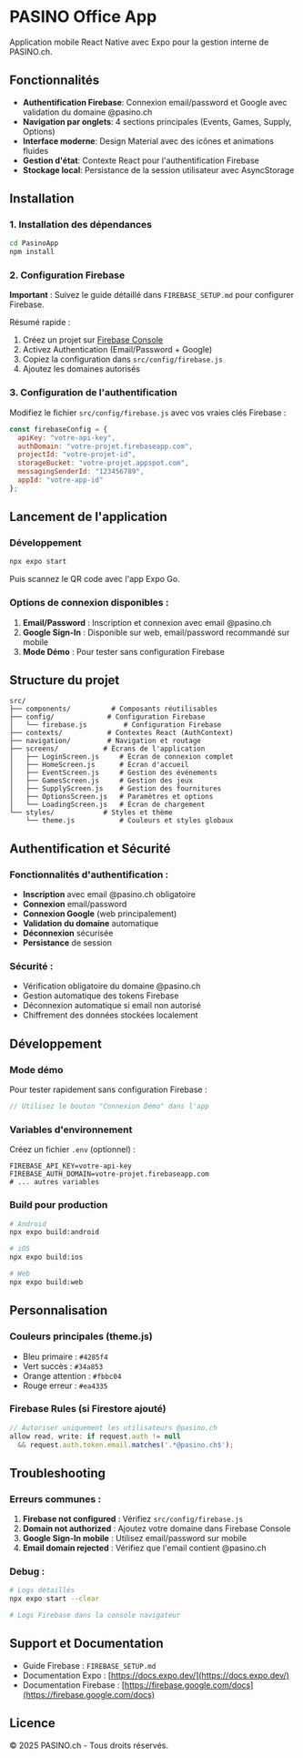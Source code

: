 # PASINO Office App

Application mobile React Native avec Expo pour la gestion interne de PASINO.ch.

## Fonctionnalités

- **Authentification Firebase**: Connexion email/password et Google avec validation du domaine @pasino.ch
- **Navigation par onglets**: 4 sections principales (Events, Games, Supply, Options)
- **Interface moderne**: Design Material avec des icônes et animations fluides
- **Gestion d'état**: Contexte React pour l'authentification Firebase
- **Stockage local**: Persistance de la session utilisateur avec AsyncStorage

## Installation

### 1. Installation des dépendances

```bash
cd PasinoApp
npm install
```

### 2. Configuration Firebase

**Important** : Suivez le guide détaillé dans `FIREBASE_SETUP.md` pour configurer Firebase.

Résumé rapide :
1. Créez un projet sur [Firebase Console](https://console.firebase.google.com/)
2. Activez Authentication (Email/Password + Google)
3. Copiez la configuration dans `src/config/firebase.js`
4. Ajoutez les domaines autorisés

### 3. Configuration de l'authentification

Modifiez le fichier `src/config/firebase.js` avec vos vraies clés Firebase :

```javascript
const firebaseConfig = {
  apiKey: "votre-api-key",
  authDomain: "votre-projet.firebaseapp.com",
  projectId: "votre-projet-id",
  storageBucket: "votre-projet.appspot.com",
  messagingSenderId: "123456789",
  appId: "votre-app-id"
};
```

## Lancement de l'application

### Développement

```bash
npx expo start
```

Puis scannez le QR code avec l'app Expo Go.

### Options de connexion disponibles :

1. **Email/Password** : Inscription et connexion avec email @pasino.ch
2. **Google Sign-In** : Disponible sur web, email/password recommandé sur mobile
3. **Mode Démo** : Pour tester sans configuration Firebase

## Structure du projet

```
src/
├── components/          # Composants réutilisables
├── config/             # Configuration Firebase
│   └── firebase.js         # Configuration Firebase
├── contexts/           # Contextes React (AuthContext)
├── navigation/         # Navigation et routage
├── screens/           # Écrans de l'application
│   ├── LoginScreen.js     # Écran de connexion complet
│   ├── HomeScreen.js      # Écran d'accueil
│   ├── EventScreen.js     # Gestion des événements
│   ├── GamesScreen.js     # Gestion des jeux
│   ├── SupplyScreen.js    # Gestion des fournitures
│   ├── OptionsScreen.js   # Paramètres et options
│   └── LoadingScreen.js   # Écran de chargement
└── styles/            # Styles et thème
    └── theme.js           # Couleurs et styles globaux
```

## Authentification et Sécurité

### Fonctionnalités d'authentification :
- **Inscription** avec email @pasino.ch obligatoire
- **Connexion** email/password
- **Connexion Google** (web principalement)
- **Validation du domaine** automatique
- **Déconnexion** sécurisée
- **Persistance** de session

### Sécurité :
- Vérification obligatoire du domaine @pasino.ch
- Gestion automatique des tokens Firebase
- Déconnexion automatique si email non autorisé
- Chiffrement des données stockées localement

## Développement

### Mode démo
Pour tester rapidement sans configuration Firebase :
```javascript
// Utilisez le bouton "Connexion Démo" dans l'app
```

### Variables d'environnement
Créez un fichier `.env` (optionnel) :
```env
FIREBASE_API_KEY=votre-api-key
FIREBASE_AUTH_DOMAIN=votre-projet.firebaseapp.com
# ... autres variables
```

### Build pour production

```bash
# Android
npx expo build:android

# iOS  
npx expo build:ios

# Web
npx expo build:web
```

## Personnalisation

### Couleurs principales (theme.js)
- Bleu primaire : `#4285f4`
- Vert succès : `#34a853` 
- Orange attention : `#fbbc04`
- Rouge erreur : `#ea4335`

### Firebase Rules (si Firestore ajouté)
```javascript
// Autoriser uniquement les utilisateurs @pasino.ch
allow read, write: if request.auth != null 
  && request.auth.token.email.matches('.*@pasino.ch$');
```

## Troubleshooting

### Erreurs communes :
1. **Firebase not configured** : Vérifiez `src/config/firebase.js`
2. **Domain not authorized** : Ajoutez votre domaine dans Firebase Console
3. **Google Sign-In mobile** : Utilisez email/password sur mobile
4. **Email domain rejected** : Vérifiez que l'email contient @pasino.ch

### Debug :
```bash
# Logs détaillés
npx expo start --clear

# Logs Firebase dans la console navigateur
```

## Support et Documentation

- Guide Firebase : `FIREBASE_SETUP.md`
- Documentation Expo : [https://docs.expo.dev/](https://docs.expo.dev/)
- Documentation Firebase : [https://firebase.google.com/docs](https://firebase.google.com/docs)

## Licence

© 2025 PASINO.ch - Tous droits réservés.

